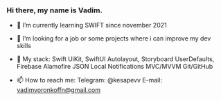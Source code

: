 ### Hi there, my name is Vadim. 

- 🌱 I’m currently learning SWIFT since november 2021
- 👀 I’m looking for a job or some projects where i can improve my dev skills
- 📕 My stack: Swift
               UiKit, SwiftUI
               Autolayout, Storyboard
               UserDefaults, Firebase
               Alamofire
               JSON
               Local Notifications
               MVC/MVVM 
               Git/GitHub

- 📫 How to reach me:
                     Telegram: @kesapevv
                     E-mail: vadimvoronkoffn@gmail.com

<!--
**Kesapevv/kesapevv** is a ✨ _special_ ✨ repository because its `README.md` (this file) appears on your GitHub profile.

Here are some ideas to get you started:

- 🌱 I’m currently learning SWIFT
- 📫 How to reach me: 
                     Telegram: @kesapevv
                     E-mail: vadimvoronkoffn@gmail.com

-->
